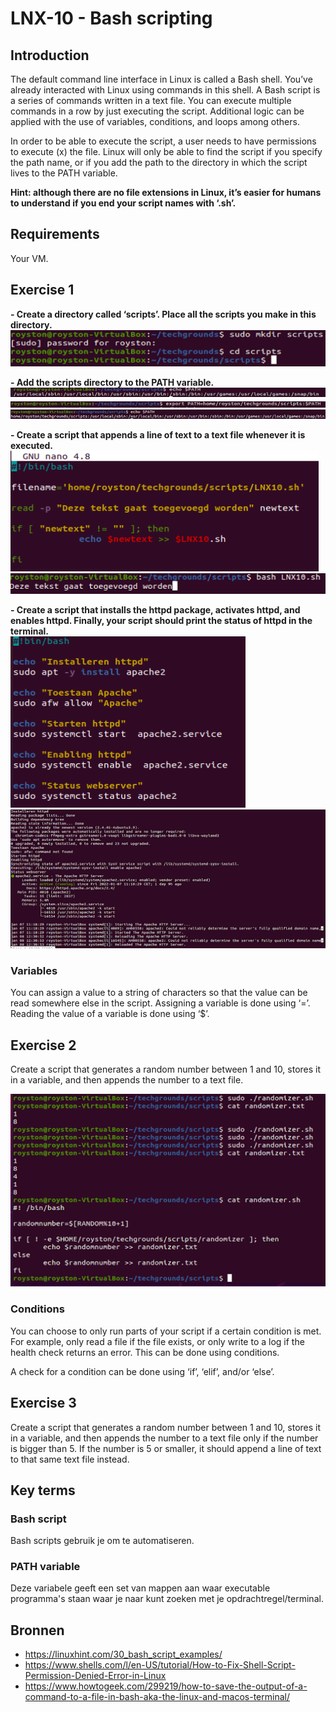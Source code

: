 # LNX-10 - Bash scripting

## Introduction
The default command line interface in Linux is called a Bash shell. You’ve already interacted with Linux using commands in this shell.
A Bash script is a series of commands written in a text file. You can execute multiple commands in a row by just executing the script.
Additional logic can be applied with the use of variables, conditions, and loops among others.  

In order to be able to execute the script, a user needs to have permissions to execute (x) the file.
Linux will only be able to find the script if you specify the path name, or if you add the path to the directory in which the script lives to the PATH variable.  

**Hint: although there are no file extensions in Linux, it’s easier for humans to understand if you end your script names with ‘.sh’.**  

## Requirements
Your VM.  

## Exercise 1

**- Create a directory called ‘scripts’. Place all the scripts you make in this directory.**  
![Kijk](https://github.com/Electroybot/cloud-6-repo-Electroybot/blob/main/00_includes/Week%201/LNX-10/01.png?raw=true)  

**- Add the scripts directory to the PATH variable.**  
![Kijk](https://github.com/Electroybot/cloud-6-repo-Electroybot/blob/main/00_includes/Week%201/LNX-10/02%2001.png?raw=true)  
![Kijk](https://github.com/Electroybot/cloud-6-repo-Electroybot/blob/main/00_includes/Week%201/LNX-10/02%2002.png?raw=true)  
![Kijk](https://github.com/Electroybot/cloud-6-repo-Electroybot/blob/main/00_includes/Week%201/LNX-10/02%2003.png?raw=true)  

**- Create a script that appends a line of text to a text file whenever it is executed.**  
![Kijk](https://github.com/Electroybot/cloud-6-repo-Electroybot/blob/main/00_includes/Week%201/LNX-10/03%2001.png?raw=true)  
![Kijk](https://github.com/Electroybot/cloud-6-repo-Electroybot/blob/main/00_includes/Week%201/LNX-10/03%2002.png?raw=true)  

**- Create a script that installs the httpd package, activates httpd, and enables httpd. Finally, your script should print the status of httpd in the terminal.**  
![Kijk](https://github.com/Electroybot/cloud-6-repo-Electroybot/blob/main/00_includes/Week%201/LNX-10/04%2001.png?raw=true)  
![Kijk](https://github.com/Electroybot/cloud-6-repo-Electroybot/blob/main/00_includes/Week%201/LNX-10/04%2002.png?raw=true)  

### Variables

You can assign a value to a string of characters so that the value can be read somewhere else in the script.
Assigning a variable is done using ‘=’.
Reading the value of a variable is done using ‘$<insert variable name here>’.  

## Exercise 2
Create a script that generates a random number between 1 and 10, stores it in a variable, and then appends the number to a text file.  

![Kijk](https://github.com/Electroybot/cloud-6-repo-Electroybot/blob/main/00_includes/Week%201/LNX-10/Ex%2002.png?raw=true)    

### Conditions 
You can choose to only run parts of your script if a certain condition is met. For example, only read a file if the file exists, or only write to a log if the health check returns an error. This can be done using conditions.  

A check for a condition can be done using ‘if’, ‘elif’, and/or ‘else’.   

## Exercise 3
Create a script that generates a random number between 1 and 10, stores it in a variable, and then appends the number to a text file only if the number is bigger than 5. If the number is 5 or smaller, it should append a line of text to that same text file instead.  

## Key terms

### Bash script
Bash scripts gebruik je om te automatiseren.  

### PATH variable
Deze variabele geeft een set van mappen aan waar executable programma's staan waar je naar kunt zoeken met je opdrachtregel/terminal.  

## Bronnen

- https://linuxhint.com/30_bash_script_examples/
- https://www.shells.com/l/en-US/tutorial/How-to-Fix-Shell-Script-Permission-Denied-Error-in-Linux
- https://www.howtogeek.com/299219/how-to-save-the-output-of-a-command-to-a-file-in-bash-aka-the-linux-and-macos-terminal/
